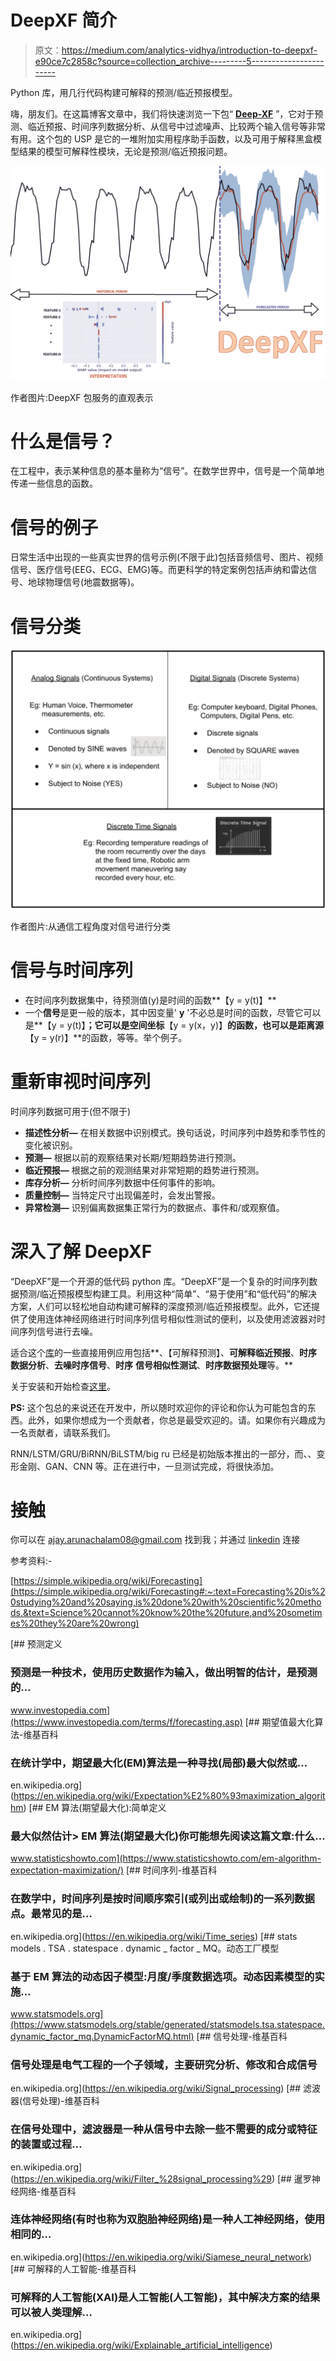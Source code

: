 # DeepXF 简介

> 原文：<https://medium.com/analytics-vidhya/introduction-to-deepxf-e90ce7c2858c?source=collection_archive---------5----------------------->

Python 库，用几行代码构建可解释的预测/临近预报模型。

嗨，朋友们。在这篇博客文章中，我们将快速浏览一下包“ [**Deep-XF**](https://github.com/ajayarunachalam/Deep_XF) ”，它对于预测、临近预报、时间序列数据分析、从信号中过滤噪声、比较两个输入信号等非常有用。这个包的 USP 是它的一堆附加实用程序助手函数，以及可用于解释黑盒模型结果的模型可解释性模块，无论是预测/临近预报问题。

![](img/bda6294b897b580818e4f94668f19f2d.png)

作者图片:DeepXF 包服务的直观表示

# **什么是信号？**

在工程中，表示某种信息的基本量称为“信号”。在数学世界中，信号是一个简单地传递一些信息的函数。

# 信号的例子

日常生活中出现的一些真实世界的信号示例(不限于此)包括音频信号、图片、视频信号、医疗信号(EEG、ECG、EMG)等。而更科学的特定案例包括声纳和雷达信号、地球物理信号(地震数据等)。

# 信号分类

![](img/912bf095822f125ed82f293337e89557.png)

作者图片:从通信工程角度对信号进行分类

# 信号与时间序列

*   在时间序列数据集中，待预测值(y)是时间的函数**【y = y(t)】**
*   一个**信号**是更一般的版本，其中因变量' **y** '不必总是时间的函数，尽管它可以是**【y = y(t)】**；它可以是空间坐标**【y = y(x，y)】**的函数，也可以是距离源**【y = y(r)】**的函数，等等。举个例子。

# 重新审视时间序列

时间序列数据可用于(但不限于)

*   **描述性分析—** 在相关数据中识别模式。换句话说，时间序列中趋势和季节性的变化被识别。
*   **预测—** 根据以前的观察结果对长期/短期趋势进行预测。
*   **临近预报—** 根据之前的观测结果对非常短期的趋势进行预测。
*   **库存分析—** 分析时间序列数据中任何事件的影响。
*   **质量控制—** 当特定尺寸出现偏差时，会发出警报。
*   **异常检测—** 识别偏离数据集正常行为的数据点、事件和/或观察值。

# **深入了解 DeepXF**

“DeepXF”是一个开源的低代码 python 库。“DeepXF”是一个复杂的时间序列数据预测/临近预报模型构建工具。利用这种“简单”、“易于使用”和“低代码”的解决方案，人们可以轻松地自动构建可解释的深度预测/临近预报模型。此外，它还提供了使用连体神经网络进行时间序列信号相似性测试的便利，以及使用滤波器对时间序列信号进行去噪。

适合这个[库](https://pypi.org/project/deep-xf/)的一些直接用例应用包括**、【可解释预测】、**可解释临近预报**、**时序数据分析**、**去噪时序信号**、**时序** **信号相似性测试**、**时序数据预处理**等。**

关于安装和开始检查[这里](https://github.com/ajayarunachalam/Deep_XF)。

**PS:** 这个包总的来说还在开发中，所以随时欢迎你的评论和你认为可能包含的东西。此外，如果你想成为一个贡献者，你总是最受欢迎的。请。如果你有兴趣成为一名贡献者，请联系我们。

RNN/LSTM/GRU/BiRNN/BiLSTM/big ru 已经是初始版本推出的一部分，而、、变形金刚、GAN、CNN 等。正在进行中，一旦测试完成，将很快添加。

# 接触

你可以在 ajay.arunachalam08@gmail.com 找到我；并通过 [linkedin](https://www.linkedin.com/in/ajay-arunachalam-4744581a/) 连接

参考资料:-

[https://simple.wikipedia.org/wiki/Forecasting](https://simple.wikipedia.org/wiki/Forecasting#:~:text=Forecasting%20is%20studying%20and%20saying,is%20done%20with%20scientific%20methods.&text=Science%20cannot%20know%20the%20future,and%20sometimes%20they%20are%20wrong)

[](https://www.investopedia.com/terms/f/forecasting.asp) [## 预测定义

### 预测是一种技术，使用历史数据作为输入，做出明智的估计，是预测的…

www.investopedia.com](https://www.investopedia.com/terms/f/forecasting.asp) [](https://en.wikipedia.org/wiki/Expectation%E2%80%93maximization_algorithm) [## 期望值最大化算法-维基百科

### 在统计学中，期望最大化(EM)算法是一种寻找(局部)最大似然或…

en.wikipedia.org](https://en.wikipedia.org/wiki/Expectation%E2%80%93maximization_algorithm) [](https://www.statisticshowto.com/em-algorithm-expectation-maximization/) [## EM 算法(期望最大化):简单定义

### 最大似然估计> EM 算法(期望最大化)你可能想先阅读这篇文章:什么…

www.statisticshowto.com](https://www.statisticshowto.com/em-algorithm-expectation-maximization/) [](https://en.wikipedia.org/wiki/Time_series) [## 时间序列-维基百科

### 在数学中，时间序列是按时间顺序索引(或列出或绘制)的一系列数据点。最常见的是…

en.wikipedia.org](https://en.wikipedia.org/wiki/Time_series)  [## stats models . TSA . statespace . dynamic _ factor _ MQ。动态工厂模型

### 基于 EM 算法的动态因子模型:月度/季度数据选项。动态因素模型的实施…

www.statsmodels.org](https://www.statsmodels.org/stable/generated/statsmodels.tsa.statespace.dynamic_factor_mq.DynamicFactorMQ.html) [](https://en.wikipedia.org/wiki/Signal_processing) [## 信号处理-维基百科

### 信号处理是电气工程的一个子领域，主要研究分析、修改和合成信号

en.wikipedia.org](https://en.wikipedia.org/wiki/Signal_processing) [](https://en.wikipedia.org/wiki/Filter_%28signal_processing%29) [## 滤波器(信号处理)-维基百科

### 在信号处理中，滤波器是一种从信号中去除一些不需要的成分或特征的装置或过程…

en.wikipedia.org](https://en.wikipedia.org/wiki/Filter_%28signal_processing%29)  [## 暹罗神经网络-维基百科

### 连体神经网络(有时也称为双胞胎神经网络)是一种人工神经网络，使用相同的…

en.wikipedia.org](https://en.wikipedia.org/wiki/Siamese_neural_network)  [## 可解释的人工智能-维基百科

### 可解释的人工智能(XAI)是人工智能(人工智能)，其中解决方案的结果可以被人类理解…

en.wikipedia.org](https://en.wikipedia.org/wiki/Explainable_artificial_intelligence)